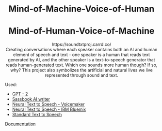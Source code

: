 # <div align="center"> Mind-of-Machine-Voice-of-Human </div>
# <div align="center"> Mind-of-Human-Voice-of-Machine </div>
<div align="center"> https://soundtxtproj.carrd.co/ </div>   


<div align="center"> Creating conversations where each speaker contains both an AI and human element of speech and text - one speaker is a human that reads text generated by AI, and the other speaker is a text-to-speech generator that reads human-generated text.   
Which one sounds more human though? If so, why?   
This project also symbolizes the artificial and natural lives we live represented through sound and text.
</div>

Used: 
- [GPT - 2](https://transformer.huggingface.co/doc/gpt2-large)
- [Sassbook AI writer](https://sassbook.com/ai-writer)
- [Neural Text to Speech - Voicemaker](https://voicemaker.in/)
- [Neural Text to Speech - IBM Bluemix](https://text-to-speech-demo.ng.bluemix.net/?_ga=2.189063086.46917973.1606208129-1641310624.1605972775)
- [Standard Text to Speech](https://voicemaker.in/)

[Documentation](https://docs.google.com/document/d/1Bp-P38yq-eeT_spXTXz7xjB3sFDJ0waOYwCGmH3OqLo/edit?usp=sharing)
